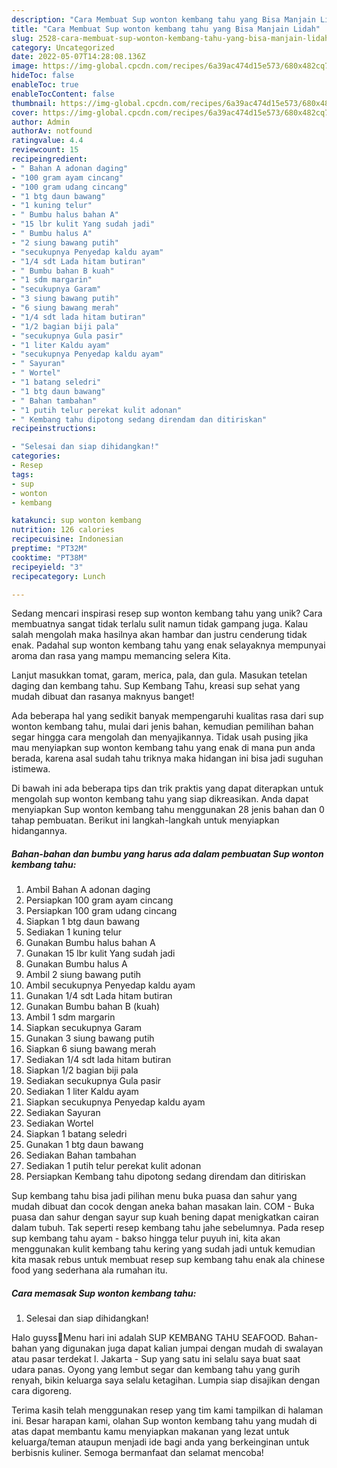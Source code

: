 ```yaml
---
description: "Cara Membuat Sup wonton kembang tahu yang Bisa Manjain Lidah"
title: "Cara Membuat Sup wonton kembang tahu yang Bisa Manjain Lidah"
slug: 2528-cara-membuat-sup-wonton-kembang-tahu-yang-bisa-manjain-lidah
category: Uncategorized
date: 2022-05-07T14:28:08.136Z
image: https://img-global.cpcdn.com/recipes/6a39ac474d15e573/680x482cq70/sup-wonton-kembang-tahu-foto-resep-utama.jpg
hideToc: false
enableToc: true
enableTocContent: false
thumbnail: https://img-global.cpcdn.com/recipes/6a39ac474d15e573/680x482cq70/sup-wonton-kembang-tahu-foto-resep-utama.jpg
cover: https://img-global.cpcdn.com/recipes/6a39ac474d15e573/680x482cq70/sup-wonton-kembang-tahu-foto-resep-utama.jpg
author: Admin
authorAv: notfound
ratingvalue: 4.4
reviewcount: 15
recipeingredient:
- " Bahan A adonan daging"
- "100 gram ayam cincang"
- "100 gram udang cincang"
- "1 btg daun bawang"
- "1 kuning telur"
- " Bumbu halus bahan A"
- "15 lbr kulit Yang sudah jadi"
- " Bumbu halus A"
- "2 siung bawang putih"
- "secukupnya Penyedap kaldu ayam"
- "1/4 sdt Lada hitam butiran"
- " Bumbu bahan B kuah"
- "1 sdm margarin"
- "secukupnya Garam"
- "3 siung bawang putih"
- "6 siung bawang merah"
- "1/4 sdt lada hitam butiran"
- "1/2 bagian biji pala"
- "secukupnya Gula pasir"
- "1 liter Kaldu ayam"
- "secukupnya Penyedap kaldu ayam"
- " Sayuran"
- " Wortel"
- "1 batang seledri"
- "1 btg daun bawang"
- " Bahan tambahan"
- "1 putih telur perekat kulit adonan"
- " Kembang tahu dipotong sedang direndam dan ditiriskan"
recipeinstructions:

- "Selesai dan siap dihidangkan!"
categories:
- Resep
tags:
- sup
- wonton
- kembang

katakunci: sup wonton kembang 
nutrition: 126 calories
recipecuisine: Indonesian
preptime: "PT32M"
cooktime: "PT38M"
recipeyield: "3"
recipecategory: Lunch

---
```





Sedang mencari inspirasi resep sup wonton kembang tahu yang unik? Cara membuatnya sangat tidak terlalu sulit namun tidak gampang juga. Kalau salah mengolah maka hasilnya akan hambar dan justru cenderung tidak enak. Padahal sup wonton kembang tahu yang enak selayaknya mempunyai aroma dan rasa yang mampu memancing selera Kita.





Lanjut masukkan tomat, garam, merica, pala, dan gula. Masukan tetelan daging dan kembang tahu. Sup Kembang Tahu, kreasi sup sehat yang mudah dibuat dan rasanya maknyus banget!

Ada beberapa hal yang sedikit banyak mempengaruhi kualitas rasa dari sup wonton kembang tahu, mulai dari jenis bahan, kemudian pemilihan bahan segar hingga cara mengolah dan menyajikannya. Tidak usah pusing jika mau menyiapkan sup wonton kembang tahu yang enak di mana pun anda berada, karena asal sudah tahu triknya maka hidangan ini bisa jadi suguhan istimewa.






Di bawah ini ada beberapa tips dan trik praktis yang dapat diterapkan untuk mengolah sup wonton kembang tahu yang siap dikreasikan. Anda dapat menyiapkan Sup wonton kembang tahu menggunakan 28 jenis bahan dan 0 tahap pembuatan. Berikut ini langkah-langkah untuk menyiapkan hidangannya.

<!--inarticleads1-->

##### Bahan-bahan dan bumbu yang harus ada dalam pembuatan Sup wonton kembang tahu:

1. Ambil  Bahan A adonan daging
1. Persiapkan 100 gram ayam cincang
1. Persiapkan 100 gram udang cincang
1. Siapkan 1 btg daun bawang
1. Sediakan 1 kuning telur
1. Gunakan  Bumbu halus bahan A
1. Gunakan 15 lbr kulit Yang sudah jadi
1. Gunakan  Bumbu halus A
1. Ambil 2 siung bawang putih
1. Ambil secukupnya Penyedap kaldu ayam
1. Gunakan 1/4 sdt Lada hitam butiran
1. Gunakan  Bumbu bahan B (kuah)
1. Ambil 1 sdm margarin
1. Siapkan secukupnya Garam
1. Gunakan 3 siung bawang putih
1. Siapkan 6 siung bawang merah
1. Sediakan 1/4 sdt lada hitam butiran
1. Siapkan 1/2 bagian biji pala
1. Sediakan secukupnya Gula pasir
1. Sediakan 1 liter Kaldu ayam
1. Siapkan secukupnya Penyedap kaldu ayam
1. Sediakan  Sayuran
1. Sediakan  Wortel
1. Siapkan 1 batang seledri
1. Gunakan 1 btg daun bawang
1. Sediakan  Bahan tambahan
1. Sediakan 1 putih telur perekat kulit adonan
1. Persiapkan  Kembang tahu dipotong sedang direndam dan ditiriskan


Sup kembang tahu bisa jadi pilihan menu buka puasa dan sahur yang mudah dibuat dan cocok dengan aneka bahan masakan lain. COM - Buka puasa dan sahur dengan sayur sup kuah bening dapat menigkatkan cairan dalam tubuh. Tak seperti resep kembang tahu jahe sebelumnya. Pada resep sup kembang tahu ayam - bakso hingga telur puyuh ini, kita akan menggunakan kulit kembang tahu kering yang sudah jadi untuk kemudian kita masak rebus untuk membuat resep sup kembang tahu enak ala chinese food yang sederhana ala rumahan itu. 

<!--inarticleads2-->

##### Cara memasak Sup wonton kembang tahu:


1. Selesai dan siap dihidangkan!

Halo guyss🥰Menu hari ini adalah SUP KEMBANG TAHU SEAFOOD. Bahan-bahan yang digunakan juga dapat kalian jumpai dengan mudah di swalayan atau pasar terdekat l. Jakarta - Sup yang satu ini selalu saya buat saat udara panas. Oyong yang lembut segar dan kembang tahu yang gurih renyah, bikin keluarga saya selalu ketagihan. Lumpia siap disajikan dengan cara digoreng. 

Terima kasih telah menggunakan resep yang tim kami tampilkan di halaman ini. Besar harapan kami, olahan Sup wonton kembang tahu yang mudah di atas dapat membantu kamu menyiapkan makanan yang lezat untuk keluarga/teman ataupun menjadi ide bagi anda yang berkeinginan untuk berbisnis kuliner. Semoga bermanfaat dan selamat mencoba!
